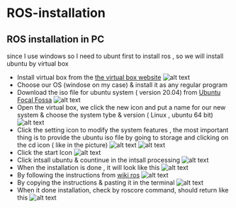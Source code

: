 # ROS-installation
## ROS installation in PC
since I use windows so I need to ubunt first to install ros , so we will install ubuntu by virtual box
* Install virtual box from the [the virtual box website](https://www.virtualbox.org/)
![alt text](https://github.com/Maashn5/ROS-installation/blob/main/Picture1.png)
* Choose our OS (windose on my case) & install it as any regular program 
* Download the iso file for ubuntu system ( version 20.04) from [Ubuntu Focal Fossa](https://releases.ubuntu.com/20.04/)
![alt text](https://github.com/Maashn5/ROS-installation/blob/main/Picture2.png)
* Open the virtual box, we click the new icon and put a name for our new system & choose the system tybe & version ( Linux , ubuntu 64 bit) 
![alt text](https://github.com/Maashn5/ROS-installation/blob/main/Picture3.png)
* Click the setting icon to modify the system features , the most important thing is to provide the ubuntu iso file by going to storage and clicking on the cd icon ( like in the picture) 
![alt text](https://github.com/Maashn5/ROS-installation/blob/main/Picture4.png) 
![alt text](https://github.com/Maashn5/ROS-installation/blob/main/Picture5.png)
* Click the start Icon
![alt text](https://github.com/Maashn5/ROS-installation/blob/main/Picture6.png)
* Click intsall ubuntu & countinue in the intsall processing 
![alt text](https://github.com/Maashn5/ROS-installation/blob/main/Picture7.png)
* When the installation is done , it will look like this
![alt text](https://github.com/Maashn5/ROS-installation/blob/main/Picture8.png)
* By following the instructions from [wiki ros](http://wiki.ros.org/noetic/Installation/Ubuntu)
![alt text](https://github.com/Maashn5/ROS-installation/blob/main/Picture9.png)
* By copying the instructions & pasting it in the terminal 
![alt text](https://github.com/Maashn5/ROS-installation/blob/main/Picture10.png)
* When it done installation, check by roscore command, should return like this 
![alt text](https://github.com/Maashn5/ROS-installation/blob/main/Picture11.png)
